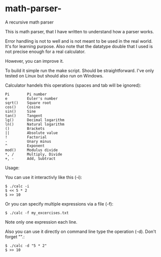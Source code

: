 # math-parser-
A recursive math parser

This is math parser, that I have written to understand how a parser works.

Error handling is not to well and is not meant to be used in the real world. 
It's for learning purpose. 
Also note that the datatype double that I used is not precise enough for a real calculator.

However, you can improve it.

To build it simple run the make script. Should be straightforward. I've only tested on Linux but should also run on Windows.

Calculator handels this operations (spaces and tab will be ignored):

    Pi        Pi number
    e         Euler's number
    sqrt()    Square root
    cos()     Cosine 
    sin()     Sine 
    tan()     Tangent 
    lg()      Decimal logarithm
    ln()      Natural logarithm
    ()        Brackets
    ||        Absolute value
    !         Factorial
    -         Unary minus
    ^         Exponent
    mod()     Modulus divide 
    *, /      Multiply, Divide 
    +, -      Add, Subtract

Usage:

You can use it interactivly like this (-i):

    $ ./calc -i
    $ << 5 * 2
    $ >> 10

Or you can specify multiple expressions via a file (-f):

    $ ./calc -f my_excercises.txt

Note only one expression each line.

Also you can use it directly on command line type the operation (-d). Don't forget "".:
    
    $ ./calc -d "5 * 2"
    $ >> 10

